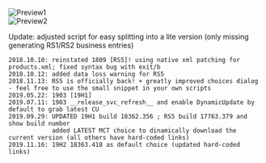 ![Preview1](https://i.imgur.com/YfBThX8.png)  
![Preview2](https://i.imgur.com/wSd1DlZ.png)  

Update: adjusted script for easy splitting into a lite version (only missing generating RS1/RS2 business entries)  
```
2018.10.10: reinstated 1809 [RS5]! using native xml patching for products.xml; fixed syntax bug with exit/b  
2018.10.12: added data loss warning for RS5  
2018.11.13: RS5 is officially back! + greatly improved choices dialog - feel free to use the small snippet in your own scripts  
2019.05.22: 1903 [19H1]  
2019.07.11: 1903 __release_svc_refresh__ and enable DynamicUpdate by default to grab latest CU  
2019.09.29: UPDATED 19H1 build 18362.356 ; RS5 build 17763.379 and show build number  
            added LATEST MCT choice to dinamically download the current version (all others have hard-coded links)  
2019.11.16: 19H2 18363.418 as default choice (updated hard-coded links)
```